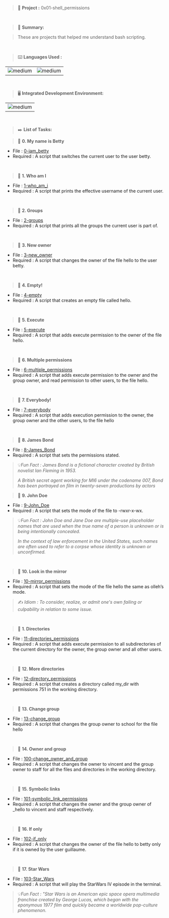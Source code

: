 > 🚧 **Project :** 0x01-shell_permissions

<br>

> 📝 **Summary:**

>These are projects that helped me understand bash scripting.

<br>

> ⌨️ **Languages Used :**

<table>
  <tr>
    <td><img alt="medium" src="https://img.shields.io/badge/Shell_Script-121011?style=for-the-badge&logo=gnu-bash&logoColor=white"></td>
    <td><img alt="medium" src="https://img.shields.io/badge/Markdown-000000?style=for-the-badge&logo=markdown&logoColor=white"></td>
  </tr>
</table>

<br>

> 🖥️ **Integrated Development Environment:**

<table>
  <tr>
<td><img alt="medium" src="https://img.shields.io/badge/Emacs-%237F5AB6.svg?&style=for-the-badge&logo=gnu-emacs&logoColor=white"></td>
  </tr>
</table>

<br> 

> ✒️ **List of Tasks:**

> 📁 **0. My name is Betty**
  * File : [0-iam_betty](./0-iam_betty)
  * Required : A script that switches the current user to the user betty.
<br> 
 
> 📁 **1. Who am I**
  * File : [1-who_am_i](./1-who_am_i)
  * Required : A script that prints the effective username of the current user.
<br>  
 
> 📁 **2. Groups**
  * File : [2-groups](./2-groups)
  * Required : A script that prints all the groups the current user is part of.
<br>   
   
> 📁 **3. New owner**
  * File : [3-new_owner](./3-new_owner)
  * Required : A script that changes the owner of the file hello to the user betty.
<br> 
 
> 📁 **4. Empty!**
  * File : [4-empty](./4-empty)
  * Required : A script that creates an empty file called hello.
<br>   
   
> 📁 **5. Execute**
  * File : [5-execute](./5-execute)
  * Required : A script that adds execute permission to the owner of the file hello.
<br> 
 
> 📁 **6. Multiple permissions**
  * File : [6-multiple_permissions](./6-multiple_permissions)
  * Required : A script that adds execute permission to the owner and the group owner, and read permission to other users, to the file hello.
<br>   
   
> 📁 **7. Everybody!**
  * File : [7-everybody](./7-everybody)
  * Required : A script that adds execution permission to the owner, the group owner and the other users, to the file hello
<br> 
 
> 📁 **8. James Bond**
  * File : [8-James_Bond](./8-James_Bond)
  * Required : A script that sets the permissions stated.

> 💡*Fun Fact : James Bond is a fictional character created by British novelist Ian Fleming in 1953.* 
> 
> *A British secret agent working for MI6 under the codename 007, Bond has been portrayed on film in twenty-seven productions by actors*
    
> 📁 **9. John Doe**
  * File : [9-John_Doe](./9-John_Doe)
  * Required : A script that sets the mode of the file to -rwxr-x-wx.

> 💡*Fun Fact : John Doe and Jane Doe are multiple-use placeholder names that are used when the true name of a person is unknown or is being intentionally concealed.*
>  
> *In the context of law enforcement in the United States, such names are often used to refer to a corpse whose identity is unknown or unconfirmed.*
<br> 
 
> 📁 **10. Look in the mirror**
  * File : [10-mirror_permissions](./10-mirror_permissions)
  * Required : A script that sets the mode of the file hello the same as olleh’s mode.

> ✍️ *Idiom : To consider, realize, or admit one's own failing or culpability in relation to some issue.*
<br> 
 
> 📁 **1. Directories**
  * File : [11-directories_permissions](./11-directories_permissions)
  * Required : A script that adds execute permission to all subdirectories of the current directory for the owner, the group owner and all other users.
<br> 
 
> 📁 **12. More directories**
  * File : [12-directory_permissions](./12-directory_permissions)
  * Required : A script that creates a directory called my_dir with permissions 751 in the working directory.
<br>  
  
> 📁 **13. Change group**
  * File : [13-change_group](./13-change_groupk)
  * Required : A script that changes the group owner to school for the file hello
<br> 
 
> 📁 **14. Owner and group**
  * File : [100-change_owner_and_group](./100-change_owner_and_group)
  * Required : A script that changes the owner to vincent and the group owner to staff for all the files and directories in the working directory.
<br>   
   
> 📁 **15. Symbolic links**
  * File : [101-symbolic_link_permissions](./101-symbolic_link_permissions)
  * Required : A script that changes the owner and the group owner of _hello to vincent and staff respectively.
<br> 
 
> 📁 **16. If only**
  * File : [102-if_only](./102-if_only)
  * Required : A script that changes the owner of the file hello to betty only if it is owned by the user guillaume.
<br>  
  
> 📁 **17. Star Wars**
  * File : [103-Star_Wars](./103-Star_Wars)
  * Required : A script that will play the StarWars IV episode in the terminal.

> 💡*Fun Fact : "Star Wars is an American epic space opera multimedia franchise created by George Lucas, which began with the eponymous 1977 film and quickly became a worldwide pop-culture phenomenon.*

